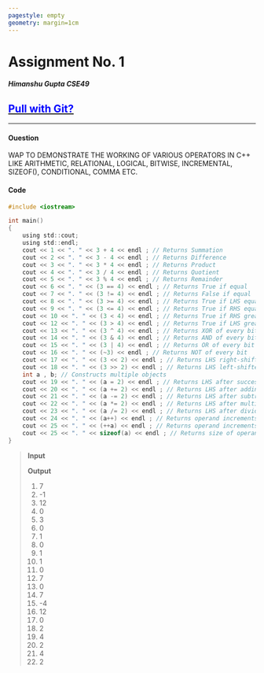 ```yaml
---
pagestyle: empty
geometry: margin=1cm
---
```



# Assignment No. 1  
##### Himanshu Gupta CSE49  

## [<span style="color:blue">Pull with Git?</span>](https://github.com/crestfalln/Class-Assignments-OOP.git)

---
#### Ouestion
WAP TO DEMONSTRATE THE WORKING OF VARIOUS OPERATORS IN C++ LIKE ARITHMETIC, RELATIONAL, LOGICAL, BITWISE, INCREMENTAL, SIZEOF(), CONDITIONAL, COMMA ETC.


#### Code

```c
#include <iostream>

int main()
{
    using std::cout;
    using std::endl;
    cout << 1 << ". " << 3 + 4 << endl ; // Returns Summation 
    cout << 2 << ". " << 3 - 4 << endl ; // Returns Difference 
    cout << 3 << ". " << 3 * 4 << endl ; // Returns Product 
    cout << 4 << ". " << 3 / 4 << endl ; // Returns Quotient 
    cout << 5 << ". " << 3 % 4 << endl ; // Returns Remainder
    cout << 6 << ". " << (3 == 4) << endl ; // Returns True if equal
    cout << 7 << ". " << (3 != 4) << endl ; // Returns False if equal
    cout << 8 << ". " << (3 >= 4) << endl ; // Returns True if LHS equal/greater RHS
    cout << 9 << ". " << (3 <= 4) << endl ; // Returns True if RHS equal/greater LHS
    cout << 10 << ". " << (3 < 4) << endl ; // Returns True if RHS greater LHS
    cout << 12 << ". " << (3 > 4) << endl ; // Returns True if LHS greater RHS
    cout << 13 << ". " << (3 ^ 4) << endl ; // Returns XOR of every bit
    cout << 14 << ". " << (3 & 4) << endl ; // Returns AND of every bit
    cout << 15 << ". " << (3 | 4) << endl ; // Returns OR of every bit
    cout << 16 << ". " << (~3) << endl ; // Returns NOT of every bit
    cout << 17 << ". " << (3 << 2) << endl ; // Returns LHS right-shifted RHS bits, basically 3*2^2
    cout << 18 << ". " << (3 >> 2) << endl ; // Returns LHS left-shifted RHS bits, basically 3/2^2
    int a , b; // Constructs multiple objects
    cout << 19 << ". " << (a = 2) << endl ; // Returns LHS after succesful assignment
    cout << 20 << ". " << (a += 2) << endl ; // Returns LHS after adding RHS to it
    cout << 21 << ". " << (a -= 2) << endl ; // Returns LHS after subtracting RHS from it
    cout << 22 << ". " << (a *= 2) << endl ; // Returns LHS after multiplying RHS to it
    cout << 23 << ". " << (a /= 2) << endl ; // Returns LHS after dividing RHS by it
    cout << 24 << ". " << (a++) << endl ; // Returns operand increments after expression
    cout << 25 << ". " << (++a) << endl ; // Returns operand increments before expression
    cout << 25 << ". " << sizeof(a) << endl ; // Returns size of operand on stack
}
```

>**Input**  
>  
>**Output**  
>1. 7
>2. -1
>3. 12
>4. 0
>5. 3
>6. 0
>7. 1
>8. 0
>9. 1
>10. 1
>12. 0
>13. 7
>14. 0
>15. 7
>16. -4
>17. 12
>18. 0
>19. 2
>20. 4
>21. 2
>22. 4
>23. 2